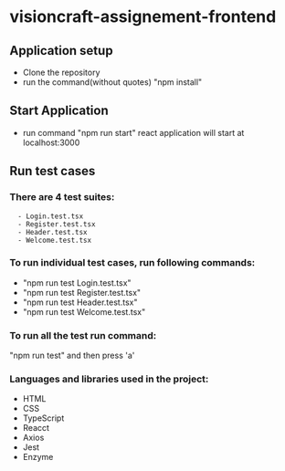 # visioncraft-assignement-frontend

## Application setup

- Clone the repository
- run the command(without quotes) "npm install"

## Start Application

- run command "npm run start"
 react application will start at localhost:3000
 
 ## Run test cases
 
 ### There are 4 test suites:
      - Login.test.tsx
      - Register.test.tsx
      - Header.test.tsx
      - Welcome.test.tsx
 
 ### To run individual test cases, run following commands:
  - "npm run test Login.test.tsx"
  -  "npm run test Register.test.tsx"
  -  "npm run test Header.test.tsx"
  -  "npm run test Welcome.test.tsx"

 ### To run all the test run command:
  "npm run test" and then press 'a'
  
  
 ### Languages and libraries used in the project:
  - HTML
  - CSS
  - TypeScript
  - Reacct
  - Axios
  - Jest
  - Enzyme
